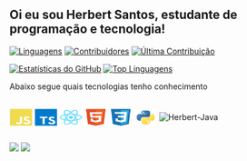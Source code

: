 ## Oi eu sou Herbert Santos, estudante de programação e tecnologia!

[![Linguagens](https://img.shields.io/github/languages/top/HerbertSsousa/WebSprint3)](https://github.com/HerbertSsousa/WebSprint3)
[![Contribuidores](https://img.shields.io/github/contributors/HerbertSsousa/WebSprint3)](https://github.com/HerbertSsousa/WebSprint3)
[![Última Contribuição](https://img.shields.io/github/last-commit/HerbertSsousa/WebSprint3)](https://github.com/HerbertSsousa/WebSprint3)


[![Estatísticas do GitHub](https://github-readme-stats.vercel.app/api/?username=HerbertSsousa&show_icons=true&theme=radical)](https://github.com/HerbertSsousa)
[![Top Linguagens](https://github-readme-stats.vercel.app/api/top-langs/?username=HerbertSsousa&layout=compact&theme=radical)](https://github.com/HerbertSsousa)


Abaixo segue quais tecnologias tenho conhecimento
<div style="display: inline_block"><br>
  <img align="center" alt="Herbert" height="30" width="40" src="https://raw.githubusercontent.com/devicons/devicon/master/icons/javascript/javascript-plain.svg">
  <img align="center" alt="Herbert-Ts" height="30" width="40" src="https://raw.githubusercontent.com/devicons/devicon/master/icons/typescript/typescript-plain.svg">
  <img align="center" alt="Herbert-React" height="30" width="40" src="https://raw.githubusercontent.com/devicons/devicon/master/icons/react/react-original.svg">
  <img align="center" alt="Herbert-HTML" height="30" width="40" src="https://raw.githubusercontent.com/devicons/devicon/master/icons/html5/html5-original.svg">
  <img align="center" alt="Herbert-CSS" height="30" width="40" src="https://raw.githubusercontent.com/devicons/devicon/master/icons/css3/css3-original.svg">
  <img align="center" alt="Herbert-Python" height="30" width="40" src="https://raw.githubusercontent.com/devicons/devicon/master/icons/python/python-original.svg">
  <img align="center" alt="Herbert-Java" height="30" width="40" src="https://download.logo.wine/logo/Java_(programming_language)/Java_(programming_language)-Logo.wine.png">
</div>
  
  ##
 
<div> 
    <a href = "mailto:herbert.ssousa@gmail.com"><img src="https://img.shields.io/badge/-Gmail-%23333?style=for-the-badge&logo=gmail&logoColor=white" target="_blank"></a>
    <a href="http://linkedin.com/in/herbert-ss" target="_blank"><img src="https://img.shields.io/badge/-LinkedIn-%230077B5?style=for-the-badge&logo=linkedin&logoColor=white" target="_blank"></a> 
  
</div>
